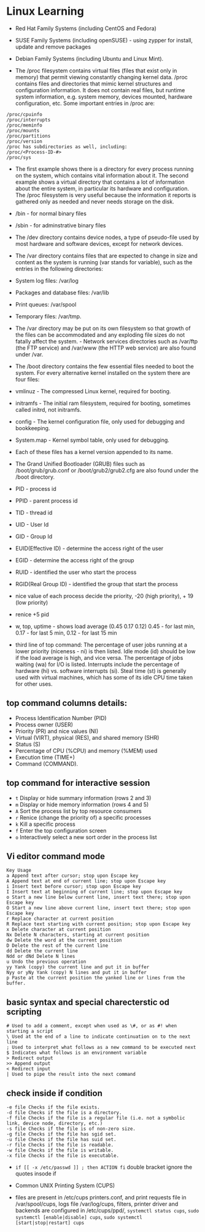 # Linux Learning

- Red Hat Family Systems (including CentOS and Fedora)
- SUSE Family Systems (including openSUSE) - using zypper for install, update and remove packages
- Debian Family Systems (including Ubuntu and Linux Mint).

- The /proc filesystem contains virtual files (files that exist only in memory) that permit viewing constantly changing kernel data. /proc contains files and directories that mimic kernel structures and configuration information. It does not contain real files, but runtime system information, e.g. system memory, devices mounted, hardware configuration, etc. Some important entries in /proc are:

```{.sh}
/proc/cpuinfo
/proc/interrupts
/proc/meminfo
/proc/mounts
/proc/partitions
/proc/version
/proc has subdirectories as well, including:
/proc/<Process-ID-#>
/proc/sys
```

- The first example shows there is a directory for every process running on the system, which contains vital information about it. The second example shows a virtual directory that contains a lot of information about the entire system, in particular its hardware and configuration. The /proc filesystem is very useful because the information it reports is gathered only as needed and never needs storage on the disk.

- /bin - for normal binary files
- /sbin - for adminstrative binary files

- The /dev directory contains device nodes, a type of pseudo-file used by most hardware and software devices, except for network devices. 

- The /var directory contains files that are expected to change in size and content as the system is running (var stands for variable), such as the entries in the following directories:

- System log files: /var/log
- Packages and database files: /var/lib
- Print queues: /var/spool
- Temporary files: /var/tmp.
- The /var directory may be put on its own filesystem so that growth of the files can be accommodated and any exploding  file sizes do not fatally affect the system. - Network services directories such as /var/ftp (the FTP service) and /var/www (the HTTP web service) are also found under /var.

- The /boot directory contains the few essential files needed to boot the system. For every alternative kernel installed on the system there are four files:

- vmlinuz - The compressed Linux kernel, required for booting.
- initramfs - The initial ram filesystem, required for booting, sometimes called initrd, not initramfs.
- config - The kernel configuration file, only used for debugging and bookkeeping.
- System.map - Kernel symbol table, only used for debugging.
- Each of these files has a kernel version appended to its name.

- The Grand Unified Bootloader (GRUB) files such as /boot/grub/grub.conf or /boot/grub2/grub2.cfg are also found under the /boot directory.

- PID - process id
- PPID - parent process id
- TID - thread id
- UID - User Id
- GID - Group Id 
- EUID(Effective ID) - determine the access right of the user
- EGID - determine the access right of the group
- RUID - identified the user who start the process
- RGID(Real Group ID) - identified the group that start the process

- nice value of each process decide the priority, -20 (high priority), + 19 (low priority)
- renice +5 pid

- w, top, uptime - shows load average (0.45 0.17 0.12) 0.45 - for last min, 0.17 - for last 5 min, 0.12 - for last 15 min
- third line of top command: The percentage of user jobs running at a lower priority (niceness - ni) is then listed. Idle mode (id) should be low if the load average is high, and vice versa. The percentage of jobs waiting (wa) for I/O is listed. Interrupts include the percentage of hardware (hi) vs. software interrupts (si). Steal time (st) is generally used with virtual machines, which has some of its idle CPU time taken for other uses.

## top command columns details:

- Process Identification Number (PID)
- Process owner (USER)
- Priority (PR) and nice values (NI)
- Virtual (VIRT), physical (RES), and shared memory (SHR)
- Status (S)
- Percentage of CPU (%CPU) and memory (%MEM) used
- Execution time (TIME+)
- Command (COMMAND).

## top command for interactive session

- `t` Display or hide summary information (rows 2 and 3)
- `m` Display or hide memory information (rows 4 and 5)
- `A` Sort the process list by top resource consumers
- `r` Renice (change the priority of) a specific processes
- `k` Kill a specific process
- `f` Enter the top configuration screen
- `o` Interactively select a new sort order in the process list

## Vi editor command mode

```{.sh}
Key Usage
a Append text after cursor; stop upon Escape key
A Append text at end of current line; stop upon Escape key
i Insert text before cursor; stop upon Escape key
I Insert text at beginning of current line; stop upon Escape key
o Start a new line below current line, insert text there; stop upon Escape key
O Start a new line above current line, insert text there; stop upon Escape key
r Replace character at current position
R Replace text starting with current position; stop upon Escape key
x Delete character at current position
Nx Delete N characters, starting at current position
dw Delete the word at the current position
D Delete the rest of the current line
dd Delete the current line
Ndd or dNd Delete N lines
u Undo the previous operation
yy Yank (copy) the current line and put it in buffer
Nyy or yNy Yank (copy) N lines and put it in buffer
p Paste at the current position the yanked line or lines from the buffer.
```

## basic syntax and special charecterstic od scripting

```{.sh}
# Used to add a comment, except when used as \#, or as #! when starting a script
\ Used at the end of a line to indicate continuation on to the next line
; Used to interpret what follows as a new command to be executed next
$ Indicates what follows is an environment variable
> Redirect output
>> Append output
< Redirect input
| Used to pipe the result into the next command
```

## check inside if condition

```{.sh}
-e file Checks if the file exists.
-d file Checks if the file is a directory.
-f file Checks if the file is a regular file (i.e. not a symbolic link, device node, directory, etc.)
-s file Checks if the file is of non-zero size.
-g file Checks if the file has sgid set.
-u file Checks if the file has suid set.
-r file Checks if the file is readable.
-w file Checks if the file is writable.
-x file Checks if the file is executable.
```

- `if [[ -x /etc/passwd ]] ; then
  ACTION
  fi` double bracket ignore the quotes insode if

- Common UNIX Printing System (CUPS)
- files are present in /etc/cups printers.conf, and print requests file in /var/spool/cups, logs file /var/log/cups, filters, printer driver and backends are configured in /etc/cups/ppd/, 
`systemctl status cups`, `sudo systemctl [enable|disable] cups`, `sudo systemctl [start|stop|restart] cups`
